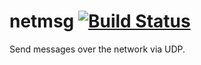 netmsg
[![Build Status](https://travis-ci.org/JunglePrince/netmsg.svg?branch=master)](https://travis-ci.org/JunglePrince/netmsg)
======

Send messages over the network via UDP.
